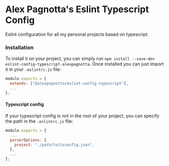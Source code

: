 # Alex Pagnotta's Eslint Typescript Config

Eslint configuration for all my personal projects based on typescript.

### Installation

To install it on your project, you can simply run `npm install --save-dev eslint-config-typescript-alexpagnotta`.
Once installed you can just import it in your `.eslintrc.js` file:

```js
module.exports = {
  extends: ["@alexpagnotta/eslint-config-typescript"],
  ...
};
```

#### Typescript config

If your typescript config is not in the root of your project, you can specify the path in the `.eslintrc.js` file:

```js
module.exports = {
  ...
  parserOptions: {
    project: "./path/to/tsconfig.json",
  },
  ...
};
```
